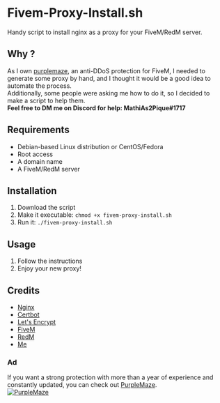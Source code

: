 # Fivem-Proxy-Install.sh
Handy script to install nginx as a proxy for your FiveM/RedM server.

## Why ?
As I own [purplemaze](https://purplemaze.xyz), an anti-DDoS protection for FiveM, I needed to generate some proxy by hand, and I thought it would be a good idea to automate the process.  
Additionally, some people were asking me how to do it, so I decided to make a script to help them.  
**Feel free to DM me on Discord for help: MathiAs2Pique#1717**  

## Requirements
- Debian-based Linux distribution or CentOS/Fedora
- Root access
- A domain name
- A FiveM/RedM server

## Installation
1. Download the script
2. Make it executable: `chmod +x fivem-proxy-install.sh`
3. Run it: `./fivem-proxy-install.sh`

## Usage
1. Follow the instructions
2. Enjoy your new proxy!

## Credits
- [Nginx](https://nginx.org/)
- [Certbot](https://certbot.eff.org/)
- [Let's Encrypt](https://letsencrypt.org/)
- [FiveM](https://fivem.net/)
- [RedM](https://redm.gg/)
- [Me](https://github.com/MathiAs2Pique)

### Ad
If you want a strong protection with more than a year of experience and constantly updated, you can check out [PurpleMaze](https://purplemaze.xyz).  
[![PurpleMaze](https://cdn.discordapp.com/attachments/859400057564561408/1092897682344923249/purplemazeLogo.png)](https://purplemaze.xyz)